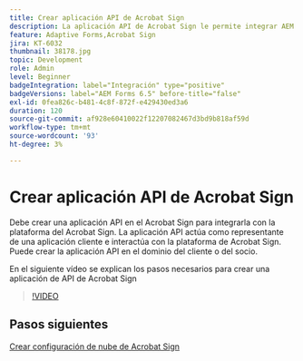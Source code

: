 ```yaml
---
title: Crear aplicación API de Acrobat Sign
description: La aplicación API de Acrobat Sign le permite integrar AEM Forms con Acrobat Sign
feature: Adaptive Forms,Acrobat Sign
jira: KT-6032
thumbnail: 38178.jpg
topic: Development
role: Admin
level: Beginner
badgeIntegration: label="Integración" type="positive"
badgeVersions: label="AEM Forms 6.5" before-title="false"
exl-id: 0fea826c-b481-4c8f-872f-e429430ed3a6
duration: 120
source-git-commit: af928e60410022f12207082467d3bd9b818af59d
workflow-type: tm+mt
source-wordcount: '93'
ht-degree: 3%

---
```


# Crear aplicación API de Acrobat Sign

Debe crear una aplicación API en el Acrobat Sign para integrarla con la plataforma del Acrobat Sign. La aplicación API actúa como representante de una aplicación cliente e interactúa con la plataforma de Acrobat Sign. Puede crear la aplicación API en el dominio del cliente o del socio.

En el siguiente vídeo se explican los pasos necesarios para crear una aplicación de API de Acrobat Sign

>[!VIDEO](https://video.tv.adobe.com/v/38178?quality=12&learn=on)

## Pasos siguientes

[Crear configuración de nube de Acrobat Sign](./create-adobe-sign-cloud-configuration.md)